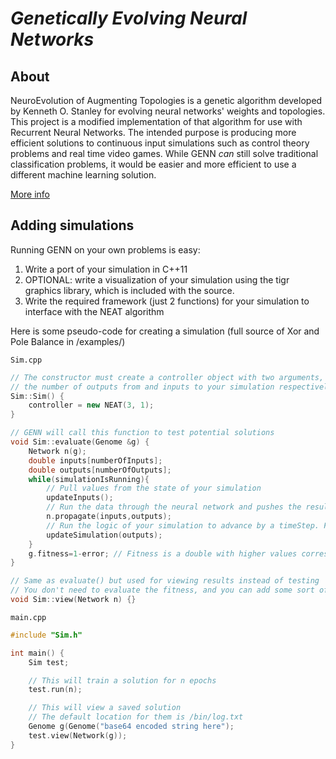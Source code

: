 # *Genetically Evolving Neural Networks*
## **About**
NeuroEvolution of Augmenting Topologies is a genetic algorithm developed by Kenneth O. Stanley for evolving neural networks' weights and topologies. This project is a modified implementation of that algorithm for use with Recurrent Neural Networks. The intended purpose is producing more efficient solutions to continuous input simulations such as control theory problems and real time video games. While GENN *can* still solve traditional classification problems, it would be easier and more efficient to use a different machine learning solution.

[More info](http://nn.cs.utexas.edu/?neat)

## **Adding simulations**
Running GENN on your own problems is easy:

1. Write a port of your simulation in C++11
2. OPTIONAL: write a visualization of your simulation using the tigr graphics library, which is included with the source.
3. Write the required framework (just 2 functions) for your simulation to interface with the NEAT algorithm

Here is some pseudo-code for creating a simulation (full source of Xor and Pole Balance in /examples/)

`Sim.cpp`

```c++
// The constructor must create a controller object with two arguments,
// the number of outputs from and inputs to your simulation respectively
Sim::Sim() {
    controller = new NEAT(3, 1);
}

// GENN will call this function to test potential solutions
void Sim::evaluate(Genome &g) {
    Network n(g);
    double inputs[numberOfInputs];
    double outputs[numberOfOutputs];
    while(simulationIsRunning){
        // Pull values from the state of your simulation
        updateInputs();
        // Run the data through the neural network and pushes the results to "outputs[]"
        n.propagate(inputs,outputs);
        // Run the logic of your simulation to advance by a timeStep. For non-continuous problems just run this a few times to give the network time to propagate
        updateSimulation(outputs);
    }
    g.fitness=1-error; // Fitness is a double with higher values corresponding to better performance. The efficacy of the algorithm relies on an accurate fitness function
}

// Same as evaluate() but used for viewing results instead of testing
// You don't need to evaluate the fitness, and you can add some sort of display to see the solution at work
void Sim::view(Network n) {}
```

`main.cpp`

```c++
#include "Sim.h"

int main() {
    Sim test;

    // This will train a solution for n epochs
    test.run(n);

    // This will view a saved solution
    // The default location for them is /bin/log.txt
    Genome g(Genome("base64 encoded string here");
    test.view(Network(g));
}
```
